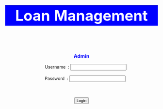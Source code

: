 <html>
<head>
<meta http-equiv="Content-Language" content="en-us">
<meta http-equiv="Content-Type" content="text/html; charset=windows-1252">
</head><title>Admin</title>
<style>
thead th { text-align:center; background:blue; color:white; width:1850px; height:20px}</style>
<body>
<p>
<table>
<thead>
<tr>
<th><font size="50">Loan Management</font></th>
</tr>
</thead>
</table></p><br><br><br>
<form action="Admin" method="post">
<div style="text-align:center">
<h3 style="color:blue;">Admin</h3>
 &nbsp;&nbsp;&nbsp; &nbsp;&nbsp;&nbsp;Username&nbsp;&nbsp;:
  <input type="text" name="username"><br><br>
  &nbsp;&nbsp;&nbsp;&nbsp;&nbsp;&nbsp;Password&nbsp;&nbsp;:
  <input type="password" name="password"><br><br>
 &nbsp; <br><br>
 <input type="submit" value="Login"/>
